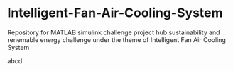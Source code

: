# Intelligent-Fan-Air-Cooling-System
Repository for MATLAB simulink challenge project hub sustainability and renemable energy challenge under the theme of Intelligent Fan Air Cooling System


abcd
